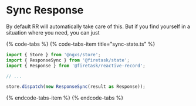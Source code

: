 # Sync Response

By default RR will automatically take care of this. But if you find yourself in a situation where you need, you can just

{% code-tabs %}
{% code-tabs-item title="sync-state.ts" %}

```typescript
import { Store } from '@ngxs/store';
import { ResponseSync } from '@firetask/state';
import { Response } from '@firetask/reactive-record';

// ...

store.dispatch(new ResponseSync(result as Response));
```

{% endcode-tabs-item %}
{% endcode-tabs %}
